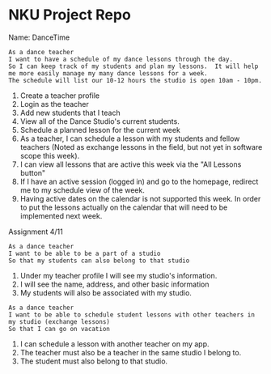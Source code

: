 # NKU Project Repo
Name: DanceTime

```
As a dance teacher
I want to have a schedule of my dance lessons through the day.
So I can keep track of my students and plan my lessons.  It will help me more easily manage my many dance lessons for a week.
The schedule will list our 10-12 hours the studio is open 10am - 10pm.
```

1. Create a teacher profile
2. Login as the teacher
3. Add new students that I teach
4. View all of the Dance Studio's current students.
5. Schedule a planned lesson for the current week
6. As a teacher, I can schedule a lesson with my students and fellow teachers (Noted as exchange lessons in the field, but not yet in software scope this week).
7. I can view all lessons that are active this week via the "All Lessons button"
8. If I have an active session (logged in) and go to the homepage, redirect me to my schedule view of the week.
9. Having active dates on the calendar is not supported this week.  In order to put the lessons actually on the calendar that will need to be implemented next week.

Assignment 4/11

```
As a dance teacher
I want to be able to be a part of a studio
So that my students can also belong to that studio
```

1. Under my teacher profile I will see my studio's information.
2. I will see the name, address, and other basic information
3. My students will also be associated with my studio.

```
As a dance teacher
I want to be able to schedule student lessons with other teachers in my studio (exchange lessons)
So that I can go on vacation
```

1. I can schedule a lesson with another teacher on my app.
2. The teacher must also be a teacher in the same studio I belong to.
3. The student must also belong to that studio.
